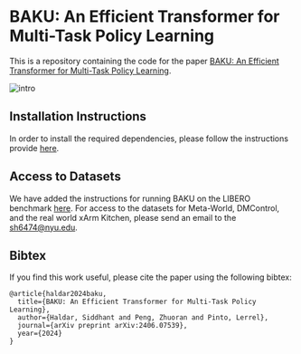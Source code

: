 # BAKU: An Efficient Transformer for Multi-Task Policy Learning

This is a repository containing the code for the paper [BAKU: An Efficient Transformer for Multi-Task Policy Learning](https://arxiv.org/abs/2406.07539).

![intro](https://github.com/siddhanthaldar/baku-release/assets/25313941/7df30d79-6864-4b39-bd33-55376829b28e)

## Installation Instructions

In order to install the required dependencies, please follow the instructions provide [here](Instructions.md).

## Access to Datasets
We have added the instructions for running BAKU on the LIBERO benchmark [here](Instructions.md). For access to the datasets for Meta-World, DMControl, and the real world xArm Kitchen, please send an email to the sh6474@nyu.edu. 

## Bibtex
If you find this work useful, please cite the paper using the following bibtex:
```
@article{haldar2024baku,
  title={BAKU: An Efficient Transformer for Multi-Task Policy Learning},
  author={Haldar, Siddhant and Peng, Zhuoran and Pinto, Lerrel},
  journal={arXiv preprint arXiv:2406.07539},
  year={2024}
}
```
